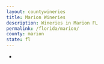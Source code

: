 ```yaml
---
layout: countywineries
title: Marion Wineries
description: Wineries in Marion FL
permalink: /florida/marion/
county: marion
state: fl
---
```

-
